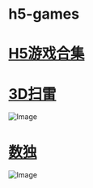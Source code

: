 # h5-games 
# [H5游戏合集](http://47.107.178.120) 
# [3D扫雷](http://47.107.178.120/3dMineSweeper/) 
![Image](https://raw.githubusercontent.com/aschen518/H5-games/master/images/3dMineSweeper.jpg) 
# [数独](http://47.107.178.120/Sudoku/)  
![Image](https://raw.githubusercontent.com/aschen518/H5-games/master/images/Sudoku.jpg) 

